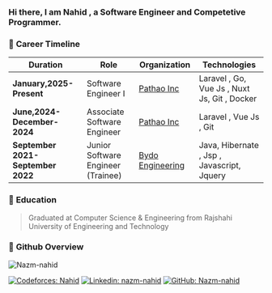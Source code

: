 ### Hi there, I am Nahid , a Software Engineer and Competetive Programmer.

### 📜 **Career Timeline**

| **Duration**   | **Role**                             | **Organization**   | **Technologies**         
|------------|--------------------------------------|------------------------------|------------------------
| **January,2025-Present**| Software Engineer I          | [Pathao Inc](#)    | Laravel , Go, Vue Js , Nuxt Js, Git , Docker    
| **June,2024-December-2024**| Associate Software Engineer          | [Pathao Inc](#)    | Laravel , Vue Js , Git    
| **September 2021-September 2022**   | Junior Software Engineer (Trainee)   | [Bydo Engineering](#) | Java, Hibernate , Jsp , Javascript, Jquery       

### 📜 **Education**
> Graduated at Computer Science & Engineering from Rajshahi University of Engineering and Technology 
### 📜 **Github Overview**
<img align="center" src="https://github-readme-streak-stats.herokuapp.com/?user=Nazm-nahid&theme=radical" alt="Nazm-nahid" />

[![Codeforces: Nahid](https://img.shields.io/badge/-Nahid-blue?style=flat-square&logo=Codeforces&logoColor=white&link=https://codeforces.com/profile/Nahid)](https://codeforces.com/profile/Nahid)
[![Linkedin: nazm-nahid](https://img.shields.io/badge/-nazmnahid-blue?style=flat-square&logo=Linkedin&logoColor=white&link=https://www.linkedin.com/in/nazm-nahid/)](https://www.linkedin.com/in/nazm-nahid)
[![GitHub: Nazm-nahid](https://img.shields.io/github/followers/Nazm-nahid?label=follow&style=social)](https://github.com/Nazm-nahid)

<p></p>
